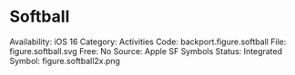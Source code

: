 # Softball

Availability: iOS 16
Category: Activities
Code: backport.figure.softball
File: figure.softball.svg
Free: No
Source: Apple SF Symbols
Status: Integrated
Symbol: figure.softball2x.png
